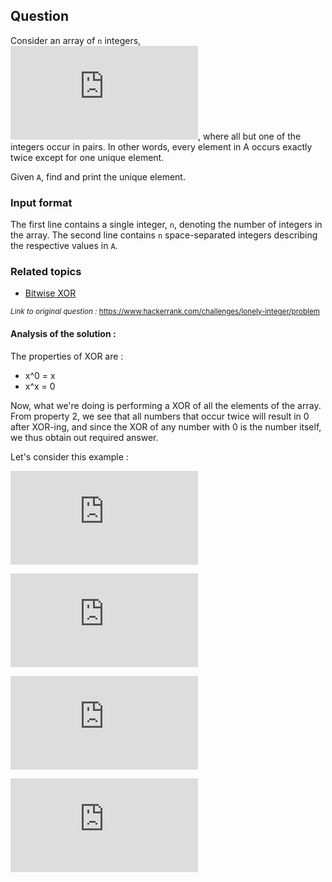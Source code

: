 ## Question

Consider an array of `n` integers, ![](http://latex.codecogs.com/svg.latex?A%20%3D%20%5Cleft%5Ba_0%2C%20a_1%2C%20...%20a_%7Bn-1%7D%20%5Cright%5D), where all but one of the integers occur in pairs. In other words, every element in A occurs exactly twice except for one unique element.

Given `A`, find and print the unique element.

### Input format

The first line contains a single integer, `n`, denoting the number of integers in the array. 
The second line contains `n` space-separated integers describing the respective values in `A`.

### Related topics

- [Bitwise XOR](https://www.hackerrank.com/challenges/lonely-integer/topics/bitwise-xor)

<sub> _Link to original question :_ https://www.hackerrank.com/challenges/lonely-integer/problem </sub>


#### Analysis of the solution :

The properties of XOR are : 
- x^0 = x 
- x^x = 0

Now, what we're doing is performing a XOR of all the elements of the array. From property 2, we see that all numbers that occur twice will result in 0 after XOR-ing, and since the XOR of any number with 0 is the number itself, we thus obtain out required answer.

Let's consider this example :

![](http://latex.codecogs.com/svg.latex?%286%29_%7B10%7D%5Coplus%282%29_%7B10%7D%5Coplus%288%29_%7B10%7D%5Coplus%286%29_%7B10%7D%5Coplus%282%29_%7B10%7D)

![](http://latex.codecogs.com/svg.latex?%5CRightarrow%20%280110%29_%7B2%7D%5Coplus%280010%29_%7B2%7D%5Coplus%281000%29_%7B2%7D%5Coplus%280110%29_%7B2%7D%5Coplus%280010%29_%7B2%7D)

![](http://latex.codecogs.com/svg.latex?%5CRightarrow%20%281000%29_%7B2%7D)

![](http://latex.codecogs.com/svg.latex?%5CRightarrow%20%288%29_%7B10%7D)
